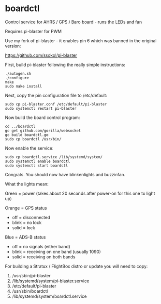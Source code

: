# boardctl
Control service for AHRS / GPS / Baro board - runs the LEDs and fan

Requires pi-blaster for PWM

Use my fork of pi-blaster - it enables pin 6 which was banned in the
original version:

https://github.com/ssokol/pi-blaster

First, build pi-blaster following the really simple instructions:

```
./autogen.sh
./configure
make
sudo make install
```

Next, copy the pin configuration file to /etc/default:

```
sudo cp pi-blaster.conf /etc/default/pi-blaster
sudo systemctl restart pi-blaster
```

Now build the board control program:

```
cd ../boardctl
go get github.com/gorilla/websocket
go build boardctl.go
sudo cp boardctl /usr/bin/
```

Now enable the service:

```
sudo cp boardctl.service /lib/systemd/system/
sudo systemctl enable boardctl
sudo systemctl start boardctl
```

Congrats. You should now have blinkenlights and buzzinfan.

What the lights mean:

Green = power (takes about 20 seconds after power-on for this one to light up)

Orange = GPS status
  * off = disconnected
  * blink = no lock
  * solid = lock

Blue = ADS-B status
  * off = no signals (either band)
  * blink = receiving on one band (usually 1090)
  * solid = receiving on both bands
  
For building a Stratux / FlightBox distro or update you will need to copy:

1. /usr/sbin/pi-blaster
1. /lib/systemd/system/pi-blaster.service
1. /etc/default/pi-blaster
1. /usr/sbin/boardctl
1. /lib/systemd/system/boardctl.service
  